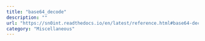 ```yaml
---
title: "base64_decode"
description: ""
url: "https://sn0int.readthedocs.io/en/latest/reference.html#base64-decode"
category: "Miscellaneous"
---
```

